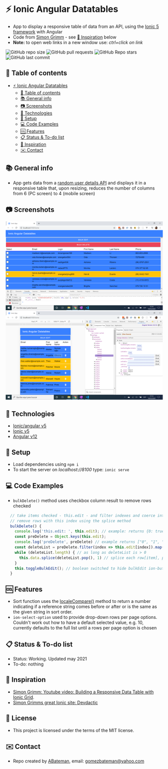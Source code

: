 # :zap: Ionic Angular Datatables

* App to display a responsive table of data from an API, using the [Ionic 5 framework](https://ionicframework.com/docs) with Angular
* Code from [Simon Grimm](https://www.youtube.com/channel/UCZZPgUIorPao48a1tBYSDgg) - see [:clap: Inspiration](#clap-inspiration) below
* **Note:** to open web links in a new window use: _ctrl+click on link_

![GitHub repo size](https://img.shields.io/github/repo-size/AndrewJBateman/ionic-angular-datatables?style=plastic)
![GitHub pull requests](https://img.shields.io/github/issues-pr/AndrewJBateman/ionic-angular-datatables?style=plastic)
![GitHub Repo stars](https://img.shields.io/github/stars/AndrewJBateman/ionic-angular-datatables?style=plastic)
![GitHub last commit](https://img.shields.io/github/last-commit/AndrewJBateman/ionic-angular-datatables?style=plastic)

## :page_facing_up: Table of contents

* [:zap: Ionic Angular Datatables](#zap-ionic-angular-datatables)
  * [:page_facing_up: Table of contents](#page_facing_up-table-of-contents)
  * [:books: General info](#books-general-info)
  * [:camera: Screenshots](#camera-screenshots)
  * [:signal_strength: Technologies](#signal_strength-technologies)
  * [:floppy_disk: Setup](#floppy_disk-setup)
  * [:computer: Code Examples](#computer-code-examples)
  * [:cool: Features](#cool-features)
  * [:clipboard: Status & To-do list](#clipboard-status--to-do-list)
  * [:clap: Inspiration](#clap-inspiration)
  * [:envelope: Contact](#envelope-contact)

## :books: General info

* App gets data from a [random user details API](https://randomuser.me/) and displays it in a responsive table that, upon resizing, reduces the number of columns from 6 (PC screen) to 4 (mobile screen)

## :camera: Screenshots

![screen print](./img/table.png)
![screen print](./img/mobile.png)

## :signal_strength: Technologies

* [Ionic/angular v5](https://ionicframework.com/)
* [Ionic v5](https://ionicframework.com/)
* [Angular v12](https://angular.io/)

## :floppy_disk: Setup

* Load dependencies using `npm i`
* To start the server on _localhost://8100_ type: `ionic serve`

## :computer: Code Examples

* `bulkDelete()` method uses checkbox column result to remove rows checked

```typescript
  // take items checked - this.edit - and filter indexes and coerce into a number
  // remove rows with this index using the splice method
  bulkDelete() {
    console.log('this.edit: ', this.edit); // example: returns {0: true, 1: true, 2: true}
    const preDelete = Object.keys(this.edit);
    console.log('preDelete', preDelete) // example returns ["0", "1", "2"] - array of strings
    const deleteList = preDelete.filter(index => this.edit[index]).map(key => +key); // [0, 1, 2]
    while (deleteList.length) { // as long as deleteList is > 0
      this.data.splice(deleteList.pop(), 1) // splice each row[item], pop deleteList down each time
    }
    this.toggleBulkEdit(); // boolean switched to hide bulkEdit ion-button once complete
  }

```

## :cool: Features

* Sort function uses the [localeCompare()](https://developer.mozilla.org/en-US/docs/Web/JavaScript/Reference/Global_Objects/String/localeCompare) method to return a number indicating if a reference string comes before or after or is the same as the given string in sort order.
* `ion-select-option` used to provide drop-down rows per page options. Couldn't work out how to have a default selected value, e.g. 10, currently defaults to the full list until a rows per page option is chosen

## :clipboard: Status & To-do list

* Status: Working. Updated may 2021
* To-do: nothing

## :clap: Inspiration

* [Simon Grimm: Youtube video: Building a Responsive Data Table with Ionic Grid](https://www.youtube.com/watch?v=5xQlIYHgesg&t=5s).
* [Simon Grimms great Ionic site: Devdactic](https://devdactic.com/)

## :file_folder: License

* This project is licensed under the terms of the MIT license.

## :envelope: Contact

* Repo created by [ABateman](https://github.com/AndrewJBateman), email: gomezbateman@yahoo.com
